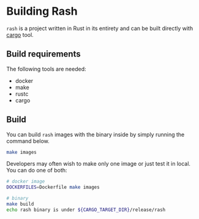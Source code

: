 # Building Rash

`rash` is a project written in Rust in its entirety and can be built directly with
[cargo](https://doc.rust-lang.org/cargo/) tool.

## Build requirements

The following tools are needed:

- docker
- make
- rustc
- cargo

## Build

You can build `rash` images with the binary inside by simply running the command below.

```bash
make images
```

Developers may often wish to make only one image or just test it in local.
You can do one of both:

```bash
# docker image
DOCKERFILES=Dockerfile make images

# binary
make build
echo rash binary is under ${CARGO_TARGET_DIR}/release/rash
```
